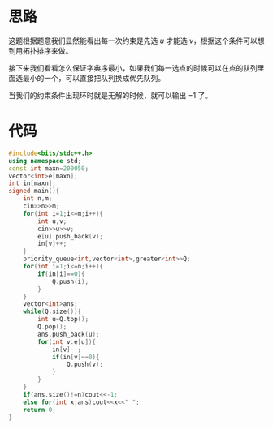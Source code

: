 # 思路
这题根据题意我们显然能看出每一次约束是先选 $u$ 才能选 $v$，根据这个条件可以想到用拓扑排序来做。

接下来我们看看怎么保证字典序最小，如果我们每一选点的时候可以在点的队列里面选最小的一个，可以直接把队列换成优先队列。

当我们的约束条件出现环时就是无解的时候，就可以输出 $-1$ 了。
# 代码
```cpp
#include<bits/stdc++.h>
using namespace std;
const int maxn=200050;
vector<int>e[maxn];
int in[maxn];
signed main(){
	int n,m;
	cin>>n>>m;
	for(int i=1;i<=m;i++){
		int u,v;
		cin>>u>>v;
		e[u].push_back(v);
		in[v]++;
	}
	priority_queue<int,vector<int>,greater<int>>Q;
	for(int i=1;i<=n;i++){
		if(in[i]==0){
			Q.push(i);
		}
	}
	vector<int>ans;
	while(Q.size()){
		int u=Q.top();
		Q.pop();
		ans.push_back(u);
		for(int v:e[u]){
			in[v]--;
			if(in[v]==0){
				Q.push(v);
			}
		}
	}
	if(ans.size()!=n)cout<<-1;
	else for(int x:ans)cout<<x<<" ";
	return 0;
}
```